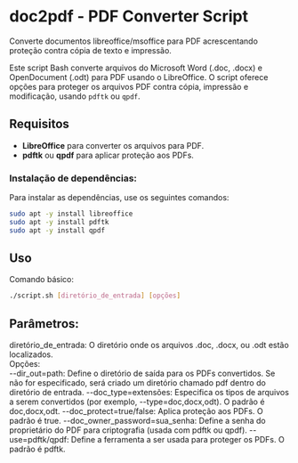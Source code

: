 # doc2pdf - PDF Converter Script
Converte documentos libreoffice/msoffice para PDF acrescentando proteção contra cópia de texto e impressão.

Este script Bash converte arquivos do Microsoft Word (.doc, .docx) e OpenDocument (.odt) para PDF usando o LibreOffice. 
O script oferece opções para proteger os arquivos PDF contra cópia, impressão e modificação, usando `pdftk` ou `qpdf`.

## Requisitos

- **LibreOffice** para converter os arquivos para PDF.
- **pdftk** ou **qpdf** para aplicar proteção aos PDFs.
  
### Instalação de dependências:

Para instalar as dependências, use os seguintes comandos:

```bash
sudo apt -y install libreoffice
sudo apt -y install pdftk
sudo apt -y install qpdf
```
## Uso 
Comando básico:  
```bash
./script.sh [diretório_de_entrada] [opções]
```
## Parâmetros:
diretório_de_entrada: O diretório onde os arquivos .doc, .docx, ou .odt estão localizados.  
Opções:  
--dir_out=path: Define o diretório de saída para os PDFs convertidos. Se não for especificado, será criado um diretório chamado pdf dentro do diretório de entrada.
--doc_type=extensões: Especifica os tipos de arquivos a serem convertidos (por exemplo, --type=doc,docx,odt). O padrão é doc,docx,odt.
--doc_protect=true/false: Aplica proteção aos PDFs. O padrão é true.
--doc_owner_password=sua_senha: Define a senha do proprietário do PDF para criptografia (usada com pdftk ou qpdf).
--use=pdftk/qpdf: Define a ferramenta a ser usada para proteger os PDFs. O padrão é pdftk.
